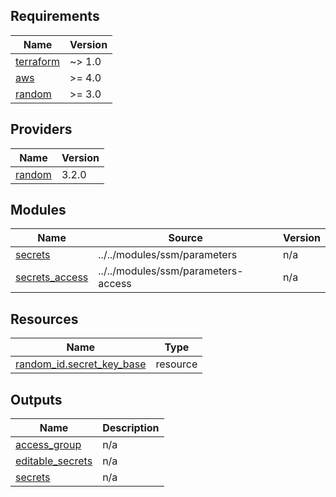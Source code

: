 <!-- BEGIN_TF_DOCS -->
## Requirements

| Name | Version |
|------|---------|
| <a name="requirement_terraform"></a> [terraform](#requirement\_terraform) | ~> 1.0 |
| <a name="requirement_aws"></a> [aws](#requirement\_aws) | >= 4.0 |
| <a name="requirement_random"></a> [random](#requirement\_random) | >= 3.0 |

## Providers

| Name | Version |
|------|---------|
| <a name="provider_random"></a> [random](#provider\_random) | 3.2.0 |

## Modules

| Name | Source | Version |
|------|--------|---------|
| <a name="module_secrets"></a> [secrets](#module\_secrets) | ../../modules/ssm/parameters | n/a |
| <a name="module_secrets_access"></a> [secrets\_access](#module\_secrets\_access) | ../../modules/ssm/parameters-access | n/a |

## Resources

| Name | Type |
|------|------|
| [random_id.secret_key_base](https://registry.terraform.io/providers/hashicorp/random/latest/docs/resources/id) | resource |

## Outputs

| Name | Description |
|------|-------------|
| <a name="output_access_group"></a> [access\_group](#output\_access\_group) | n/a |
| <a name="output_editable_secrets"></a> [editable\_secrets](#output\_editable\_secrets) | n/a |
| <a name="output_secrets"></a> [secrets](#output\_secrets) | n/a |
<!-- END_TF_DOCS -->